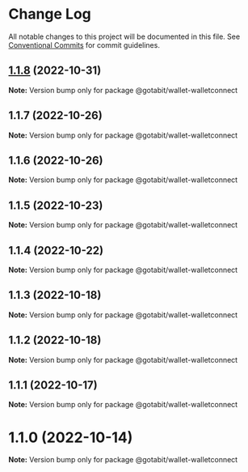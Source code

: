# Change Log

All notable changes to this project will be documented in this file.
See [Conventional Commits](https://conventionalcommits.org) for commit guidelines.

## [1.1.8](https://github.com/gotabit/sdk-ts/compare/@gotabit/wallet-walletconnect@1.1.7...@gotabit/wallet-walletconnect@1.1.8) (2022-10-31)

**Note:** Version bump only for package @gotabit/wallet-walletconnect

## 1.1.7 (2022-10-26)

**Note:** Version bump only for package @gotabit/wallet-walletconnect

## 1.1.6 (2022-10-26)

**Note:** Version bump only for package @gotabit/wallet-walletconnect

## 1.1.5 (2022-10-23)

**Note:** Version bump only for package @gotabit/wallet-walletconnect

## 1.1.4 (2022-10-22)

**Note:** Version bump only for package @gotabit/wallet-walletconnect

## 1.1.3 (2022-10-18)

**Note:** Version bump only for package @gotabit/wallet-walletconnect

## 1.1.2 (2022-10-18)

**Note:** Version bump only for package @gotabit/wallet-walletconnect

## 1.1.1 (2022-10-17)

**Note:** Version bump only for package @gotabit/wallet-walletconnect

# 1.1.0 (2022-10-14)

**Note:** Version bump only for package @gotabit/wallet-walletconnect
